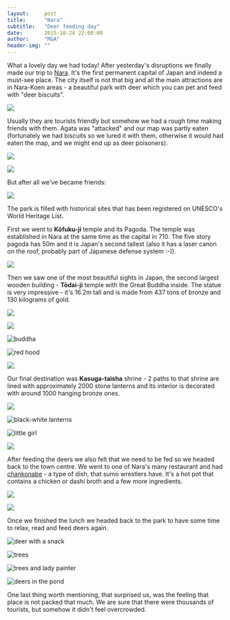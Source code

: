 ```yaml
---
layout:     post
title:      "Nara"
subtitle:   "Deer feeding day"
date:       2015-10-24 22:00:00
author:     "M&A"
header-img: ""
---
```


What a lovely day we had today! After yesterday's disruptions we finally made our trip to [Nara](https://en.wikipedia.org/wiki/Nara,_Nara). It's the first permanent capital of Japan and indeed a must-see place. The city itself is not that big and all the main attractions are in Nara-Koen areas - a beautiful park with deer which you can pet and feed with "deer biscuits".

![](https://lh3.googleusercontent.com/-XlnKp1qUCEQ/ViuVvti79ZI/AAAAAAAAV_4/ne23ujLXexA/s800-Ic42/20151024_100119.jpg)

Usually they are tourists friendly but somehow we had a rough time making friends with them. Agata was "attacked" and our map was partly eaten (fortunately we had biscuits so we lured it with them, otherwise it would had eaten the map, and we might end up as deer poisoners).

![](https://lh3.googleusercontent.com/-oKfyaiu6D_g/VixJLzXgsKI/AAAAAAAAWA0/qFopQBhdPXA/s800-Ic42/DSC09459.JPG)

![](https://lh3.googleusercontent.com/-zDm53hqs6d0/VixJQ6EMDBI/AAAAAAAAWA8/ECeZKl-pFhA/s800-Ic42/DSC09461.JPG)

But after all we've became friends:

![](https://lh3.googleusercontent.com/-1NDxObsn65E/ViuVvk7nTXI/AAAAAAAAV_0/i787pcnkBQg/s800-Ic42/20151024_110100-1.jpg)

The park is filled with historical sites that has been registered on UNESCO's World Heritage List.

First we went to **Kōfuku-ji** temple and its Pagoda. The temple was established in Nara at the same time as the capital in 710.
The five story pagoda has 50m and it is Japan's second tallest (also it has a laser canon on the roof, probably part of Japanese defense system :-)).

![](https://lh3.googleusercontent.com/-HmG6dzyTAnA/VixM195_pyI/AAAAAAAAWCQ/M9NeWL6_0cg/s800-Ic42/DSC09437.JPG)

Then we saw one of the most beautiful sights in Japan, the second largest wooden building - **Tōdai-ji** temple with the Great Buddha inside.
The statue is very impressive - it's 16.2m tall and is made from 437 tons of bronze and 130 kilograms of gold.

![](https://lh3.googleusercontent.com/-0nGX0jLy6Wo/ViuVvlHwUKI/AAAAAAAAV_4/qNUUpnIhRto/s800-Ic42/20151024_102639.jpg)

![](https://lh3.googleusercontent.com/-NbLDeJG83vE/ViuVvg03wlI/AAAAAAAAV_0/iaqNdSExGqQ/s800-Ic42/20151024_104349.jpg)

![buddha](https://lh3.googleusercontent.com/-Cv3z3aQrpCA/ViuVvj_C4dI/AAAAAAAAV_4/_uX-Zs8JgQM/s800-Ic42/20151024_103938.jpg)

![red hood](https://lh3.googleusercontent.com/-2OYOBadKC5o/ViuVvue66JI/AAAAAAAAV_4/6kyEU75Dh5I/s800-Ic42/20151024_105218.jpg)

![](https://lh3.googleusercontent.com/-1k7DKnCL2BQ/VixJxwSq7TI/AAAAAAAAWBU/zHrjeAu9AZg/s800-Ic42/DSC09494.JPG)

Our final destination was **Kasuga-taisha** shrine - 2 paths to that shrine are lined with approximately 2000 stone lanterns and its interior is decorated with around 1000 hanging bronze ones.

![](https://lh3.googleusercontent.com/-0-wfhDR49wQ/VixPsH9fZOI/AAAAAAAAWCo/IOGs7TsZzLo/s800-Ic42/DSC09522.JPG)

![black-white lanterns](https://lh3.googleusercontent.com/-QZt-fYkaKMg/VixPmP7XXmI/AAAAAAAAWCg/XOKD_vPAhiw/s800-Ic42/DSC09525.JPG)

![little girl](https://lh3.googleusercontent.com/--R0atMlqrUQ/ViuVvp4aDBI/AAAAAAAAV_0/694MqoBdzcQ/s800-Ic42/20151024_122722-1.jpg)

![](https://lh3.googleusercontent.com/-94eWyPdCUVg/VixPtfBGjcI/AAAAAAAAWCw/SqYKybDaqmg/s800-Ic42/DSC09530.JPG)

After feeding the deers we also felt that we need to be fed so we headed back to the town centre.
We went to one of Nara's many restaurant and had [chankonabe](https://en.wikipedia.org/wiki/Chankonabe) - a type of dish, that sumo wrestlers have. It's a hot pot that contains a chicken or dashi broth and a few more ingredients.

![](https://lh3.googleusercontent.com/-V62H-CUh2OQ/ViuVvmo1jkI/AAAAAAAAV_4/PP3fJ1FgZww/s800-Ic42/20151024_144844-1.jpg)

![](https://lh3.googleusercontent.com/-XizGNHwV-fI/ViuVvjNsREI/AAAAAAAAV_4/3i8khQLm998/s800-Ic42/20151024_144825.jpg)

Once we finished the lunch we headed back to the park to have some time to relax, read and feed deers again.

![deer with a snack](https://lh3.googleusercontent.com/-A9zxHjXtz98/ViuVvrB_BxI/AAAAAAAAV_4/MjUZ363lc7o/s800-Ic42/20151024_132318-1.jpg)

![trees](https://lh3.googleusercontent.com/-RLrGzQ6Vt5k/ViuVvm98AAI/AAAAAAAAV_4/UqRN3UbAGII/s800-Ic42/20151024_134142.jpg)

![trees and lady painter](https://lh3.googleusercontent.com/-mmNMfZpj3xo/VixJ4OY8qFI/AAAAAAAAWBc/eZ7CVv12mMQ/s800-Ic42/DSC09543.JPG)

![deers in the pond](https://lh3.googleusercontent.com/-ah89cFsajBQ/ViuVvpzR1aI/AAAAAAAAV_4/rVpmGigjesI/s800-Ic42/20151024_134748.jpg)

One last thing worth mentioning, that surprised us, was the feeling that place is not packed that much. We are sure that there were thousands of tourists, but somehow it didn't feel overcrowded.
